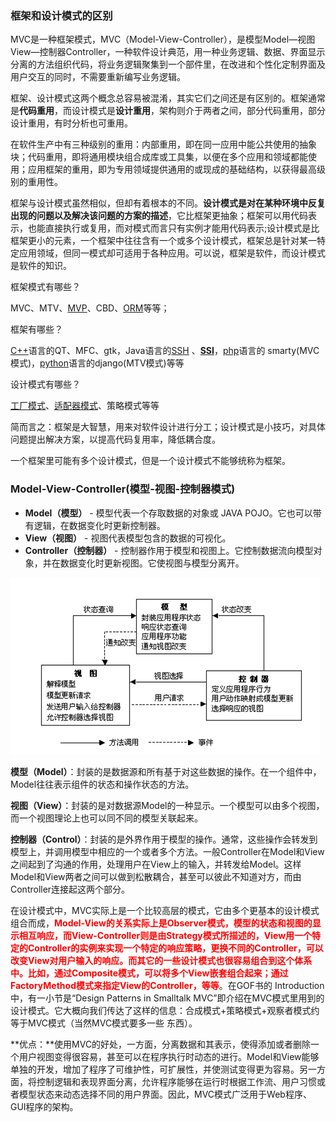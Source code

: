 ### 框架和设计模式的区别

MVC是一种框架模式，MVC（Model-View-Controller），是模型Model—视图View—控制器Controller，一种软件设计典范，用一种业务逻辑、数据、界面显示分离的方法组织代码，将业务逻辑聚集到一个部件里，在改进和个性化定制界面及用户交互的同时，不需要重新编写业务逻辑。

框架、设计模式这两个概念总容易被混淆，其实它们之间还是有区别的。框架通常是**代码重用**，而设计模式是**设计重用**，架构则介于两者之间，部分代码重用，部分设计重用，有时分析也可重用。

在软件生产中有三种级别的重用：内部重用，即在同一应用中能公共使用的抽象块；代码重用，即将通用模块组合成库或工具集，以便在多个应用和领域都能使用；应用框架的重用，即为专用领域提供通用的或现成的基础结构，以获得最高级别的重用性。

框架与设计模式虽然相似，但却有着根本的不同。**设计模式是对在某种环境中反复出现的问题以及解决该问题的方案的描述**，它比框架更抽象；框架可以用代码表示，也能直接执行或复用，而对模式而言只有实例才能用代码表示;设计模式是比框架更小的元素，一个框架中往往含有一个或多个设计模式，框架总是针对某一特定应用领域，但同一模式却可适用于各种应用。可以说，框架是软件，而设计模式是软件的知识。

框架模式有哪些？

MVC、MTV、[MVP](https://baike.baidu.com/item/MVP/3714550)、CBD、[ORM](https://baike.baidu.com/item/ORM)等等；

框架有哪些？

[C++](https://baike.baidu.com/item/C%2B%2B)语言的QT、MFC、gtk，Java语言的[SSH](https://baike.baidu.com/item/SSH) 、**[SSI](https://baike.baidu.com/item/SSI)**，[php](https://baike.baidu.com/item/php)语言的 smarty(MVC模式)，[python](https://baike.baidu.com/item/python)语言的django(MTV模式)等等

设计模式有哪些？

[工厂模式](https://baike.baidu.com/item/工厂模式)、[适配器模式](https://baike.baidu.com/item/适配器模式/10218946)、策略模式等等

简而言之：框架是大智慧，用来对软件设计进行分工；设计模式是小技巧，对具体问题提出解决方案，以提高代码复用率，降低耦合度。

一个框架里可能有多个设计模式，但是一个设计模式不能够统称为框架。



### Model-View-Controller(模型-视图-控制器模式)

- **Model（模型）** - 模型代表一个存取数据的对象或 JAVA POJO。它也可以带有逻辑，在数据变化时更新控制器。
- **View（视图）** - 视图代表模型包含的数据的可视化。
- **Controller（控制器）** - 控制器作用于模型和视图上。它控制数据流向模型对象，并在数据变化时更新视图。它使视图与模型分离开。

![image-20210514182228203](../img/image-20210514182228203.png)

​		**模型（Model）**：封装的是数据源和所有基于对这些数据的操作。在一个组件中，Model往往表示组件的状态和操作状态的方法。

​		**视图（View）**：封装的是对数据源Model的一种显示。一个模型可以由多个视图，而一个视图理论上也可以同不同的模型关联起来。

​		**控制器（Control）**：封装的是外界作用于模型的操作。通常，这些操作会转发到模型上，并调用模型中相应的一个或者多个方法。一般Controller在Model和View之间起到了沟通的作用，处理用户在View上的输入，并转发给Model。这样Model和View两者之间可以做到松散耦合，甚至可以彼此不知道对方，而由Controller连接起这两个部分。

​		在设计模式中，MVC实际上是一个比较高层的模式，它由多个更基本的设计模式组合而成，**<font color='red'>Model-View的关系实际上是Observer模式，模型的状态和视图的显示相互响应，而View-Controller则是由Strategy模式所描述的，View用一个特定的Controller的实例来实现一个特定的响应策略，更换不同的Controller，可以改变View对用户输入的响应。而其它的一些设计模式也很容易组合到这个体系中。比如，通过Composite模式，可以将多个View嵌套组合起来；通过FactoryMethod模式来指定View的Controller，等等</font>**。在GOF书的 Introduction中，有一小节是“Design Patterns in Smalltalk MVC”即介绍在MVC模式里用到的设计模式。它大概向我们传达了这样的信息：合成模式+策略模式+观察者模式约等于MVC模式（当然MVC模式要多一些 东西）。

**优点：**使用MVC的好处，一方面，分离数据和其表示，使得添加或者删除一个用户视图变得很容易，甚至可以在程序执行时动态的进行。Model和View能够单独的开发，增加了程序了可维护性，可扩展性，并使测试变得更为容易。另一方面，将控制逻辑和表现界面分离，允许程序能够在运行时根据工作流、用户习惯或者模型状态来动态选择不同的用户界面。因此，MVC模式广泛用于Web程序、GUI程序的架构。